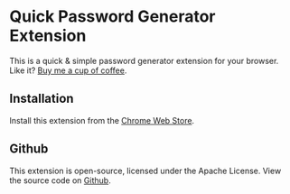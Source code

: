 # Quick Password Generator Extension
This is a quick & simple password generator extension for your browser. Like it? [Buy me a cup of coffee](https://endurtech.com/give-thanks/).

## Installation
Install this extension from the [Chrome Web Store](#url-coming-soon).

## Github
This extension is open-source, licensed under the Apache License. View the source code on [Github](https://github.com/endurtech/quick-password-generator-extension).

